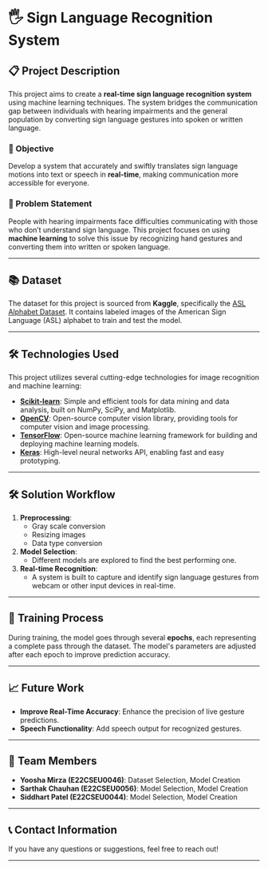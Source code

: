 # 🖐️ Sign Language Recognition System

## 📋 Project Description

This project aims to create a **real-time sign language recognition system** using machine learning techniques. The system bridges the communication gap between individuals with hearing impairments and the general population by converting sign language gestures into spoken or written language.

### 🚀 Objective
Develop a system that accurately and swiftly translates sign language motions into text or speech in **real-time**, making communication more accessible for everyone.

### 🧩 Problem Statement
People with hearing impairments face difficulties communicating with those who don’t understand sign language. This project focuses on using **machine learning** to solve this issue by recognizing hand gestures and converting them into written or spoken language.

---

## 📚 Dataset

The dataset for this project is sourced from **Kaggle**, specifically the [ASL Alphabet Dataset](https://www.kaggle.com/grassknoted/asl-alphabet). It contains labeled images of the American Sign Language (ASL) alphabet to train and test the model.

---

## 🛠️ Technologies Used

This project utilizes several cutting-edge technologies for image recognition and machine learning:

- **[Scikit-learn](https://scikit-learn.org/)**: Simple and efficient tools for data mining and data analysis, built on NumPy, SciPy, and Matplotlib.
- **[OpenCV](https://opencv.org/)**: Open-source computer vision library, providing tools for computer vision and image processing.
- **[TensorFlow](https://www.tensorflow.org/)**: Open-source machine learning framework for building and deploying machine learning models.
- **[Keras](https://keras.io/)**: High-level neural networks API, enabling fast and easy prototyping.

---

## 🛠️ Solution Workflow

1. **Preprocessing**: 
   - Gray scale conversion
   - Resizing images
   - Data type conversion
2. **Model Selection**: 
   - Different models are explored to find the best performing one.
3. **Real-time Recognition**: 
   - A system is built to capture and identify sign language gestures from webcam or other input devices in real-time.

---

## 🔧 Training Process

During training, the model goes through several **epochs**, each representing a complete pass through the dataset. The model's parameters are adjusted after each epoch to improve prediction accuracy.

---

## 📈 Future Work

- **Improve Real-Time Accuracy**: Enhance the precision of live gesture predictions.
- **Speech Functionality**: Add speech output for recognized gestures.

---

## 👥 Team Members

- **Yoosha Mirza (E22CSEU0046)**: Dataset Selection, Model Creation
- **Sarthak Chauhan (E22CSEU0056)**: Model Selection, Model Creation
- **Siddhart Patel (E22CSEU0044)**: Model Selection, Model Creation

---

## 📞 Contact Information

If you have any questions or suggestions, feel free to reach out!

---

